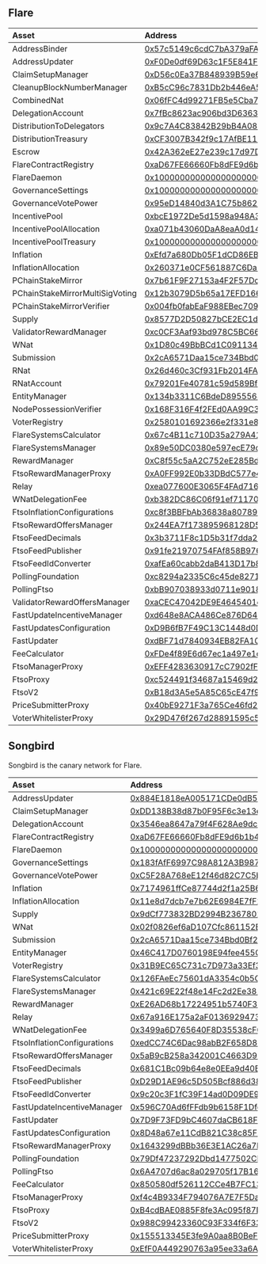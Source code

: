 ## Flare

| Asset                           | Address                                                                                                                                                 |
| :------------------------------ | :------------------------------------------------------------------------------------------------------------------------------------------------------ |
| AddressBinder                   | [0x57c5149c6cdC7bA379aFAe28e6497Ae26c252738](https://flare-explorer.flare.network/address/0x57c5149c6cdC7bA379aFAe28e6497Ae26c252738?tab=contract_code) |
| AddressUpdater                  | [0xF0De0df69D63c1F5E841F4964550C3DABAd6d24e](https://flare-explorer.flare.network/address/0xF0De0df69D63c1F5E841F4964550C3DABAd6d24e?tab=contract_code) |
| ClaimSetupManager               | [0xD56c0Ea37B848939B59e6F5Cda119b3fA473b5eB](https://flare-explorer.flare.network/address/0xD56c0Ea37B848939B59e6F5Cda119b3fA473b5eB?tab=contract_code) |
| CleanupBlockNumberManager       | [0xB5cC96c7831Db2b446eA5BD1b006020DD32B6d3a](https://flare-explorer.flare.network/address/0xB5cC96c7831Db2b446eA5BD1b006020DD32B6d3a?tab=contract_code) |
| CombinedNat                     | [0x06fFC4d99271FB5e5Cba7140173DAe975e835CDC](https://flare-explorer.flare.network/address/0x06fFC4d99271FB5e5Cba7140173DAe975e835CDC?tab=contract_code) |
| DelegationAccount               | [0x7fBc8623ac906bd3D636389b6D577E95B7D21Ef5](https://flare-explorer.flare.network/address/0x7fBc8623ac906bd3D636389b6D577E95B7D21Ef5?tab=contract_code) |
| DistributionToDelegators        | [0x9c7A4C83842B29bB4A082b0E689CB9474BD938d0](https://flare-explorer.flare.network/address/0x9c7A4C83842B29bB4A082b0E689CB9474BD938d0?tab=contract_code) |
| DistributionTreasury            | [0xCF3007B342f9c17AfBE11BF3fbA278517B44C303](https://flare-explorer.flare.network/address/0xCF3007B342f9c17AfBE11BF3fbA278517B44C303?tab=contract_code) |
| Escrow                          | [0x42A362eE27e239c17d97DA5765D052779AcfDC94](https://flare-explorer.flare.network/address/0x42A362eE27e239c17d97DA5765D052779AcfDC94?tab=contract_code) |
| FlareContractRegistry           | [0xaD67FE66660Fb8dFE9d6b1b4240d8650e30F6019](https://flare-explorer.flare.network/address/0xaD67FE66660Fb8dFE9d6b1b4240d8650e30F6019?tab=contract_code) |
| FlareDaemon                     | [0x1000000000000000000000000000000000000002](https://flare-explorer.flare.network/address/0x1000000000000000000000000000000000000002?tab=contract_code) |
| GovernanceSettings              | [0x1000000000000000000000000000000000000007](https://flare-explorer.flare.network/address/0x1000000000000000000000000000000000000007?tab=contract_code) |
| GovernanceVotePower             | [0x95eD14840d3A1C75b8629Ae5599fe55270C51e04](https://flare-explorer.flare.network/address/0x95eD14840d3A1C75b8629Ae5599fe55270C51e04?tab=contract_code) |
| IncentivePool                   | [0xbcE1972De5d1598a948A36186eCeBFD4690F3a5C](https://flare-explorer.flare.network/address/0xbcE1972De5d1598a948A36186eCeBFD4690F3a5C?tab=contract_code) |
| IncentivePoolAllocation         | [0xa071b43060DaA8eaA0d14DBE5Ea03ed18c9ed1d6](https://flare-explorer.flare.network/address/0xa071b43060DaA8eaA0d14DBE5Ea03ed18c9ed1d6?tab=contract_code) |
| IncentivePoolTreasury           | [0x1000000000000000000000000000000000000005](https://flare-explorer.flare.network/address/0x1000000000000000000000000000000000000005?tab=contract_code) |
| Inflation                       | [0xEfd7a680Db05F1dCD86EB5a074897F502C8601A0](https://flare-explorer.flare.network/address/0xEfd7a680Db05F1dCD86EB5a074897F502C8601A0?tab=contract_code) |
| InflationAllocation             | [0x260371e0CF561887C6Da270CC3Be84C2FaB5444f](https://flare-explorer.flare.network/address/0x260371e0CF561887C6Da270CC3Be84C2FaB5444f?tab=contract_code) |
| PChainStakeMirror               | [0x7b61F9F27153a4F2F57Dc30bF08A8eb0cCB96C22](https://flare-explorer.flare.network/address/0x7b61F9F27153a4F2F57Dc30bF08A8eb0cCB96C22?tab=contract_code) |
| PChainStakeMirrorMultiSigVoting | [0x12b3079D5b65a17EFD1665d9731FB0Adb46F14e4](https://flare-explorer.flare.network/address/0x12b3079D5b65a17EFD1665d9731FB0Adb46F14e4?tab=contract_code) |
| PChainStakeMirrorVerifier       | [0x004fb0fabEaF988EBec7098872031175301246a2](https://flare-explorer.flare.network/address/0x004fb0fabEaF988EBec7098872031175301246a2?tab=contract_code) |
| Supply                          | [0x8577D2D50827bCE2EC1dc9Cf9F1199826781D5AF](https://flare-explorer.flare.network/address/0x8577D2D50827bCE2EC1dc9Cf9F1199826781D5AF?tab=contract_code) |
| ValidatorRewardManager          | [0xc0CF3Aaf93bd978C5BC662564Aa73E331f2eC0B5](https://flare-explorer.flare.network/address/0xc0CF3Aaf93bd978C5BC662564Aa73E331f2eC0B5?tab=contract_code) |
| WNat                            | [0x1D80c49BbBCd1C0911346656B529DF9E5c2F783d](https://flare-explorer.flare.network/address/0x1D80c49BbBCd1C0911346656B529DF9E5c2F783d?tab=contract_code) |
| Submission                      | [0x2cA6571Daa15ce734Bbd0Bf27D5C9D16787fc33f](https://flare-explorer.flare.network/address/0x2cA6571Daa15ce734Bbd0Bf27D5C9D16787fc33f?tab=contract_code) |
| RNat                            | [0x26d460c3Cf931Fb2014FA436a49e3Af08619810e](https://flare-explorer.flare.network/address/0x26d460c3Cf931Fb2014FA436a49e3Af08619810e?tab=contract_code) |
| RNatAccount                     | [0x79201Fe40781c59d589Bf0CAe55DB0CF082ea53d](https://flare-explorer.flare.network/address/0x79201Fe40781c59d589Bf0CAe55DB0CF082ea53d?tab=contract_code) |
| EntityManager                   | [0x134b3311C6BdeD895556807a30C7f047D99DfdC2](https://flare-explorer.flare.network/address/0x134b3311C6BdeD895556807a30C7f047D99DfdC2?tab=contract_code) |
| NodePossessionVerifier          | [0x168F316F4f2FEd0AA99C3c73456ed11ba2FF8cB0](https://flare-explorer.flare.network/address/0x168F316F4f2FEd0AA99C3c73456ed11ba2FF8cB0?tab=contract_code) |
| VoterRegistry                   | [0x2580101692366e2f331e891180d9ffdF861Fce83](https://flare-explorer.flare.network/address/0x2580101692366e2f331e891180d9ffdF861Fce83?tab=contract_code) |
| FlareSystemsCalculator          | [0x67c4B11c710D35a279A41cff5eb089Fe72748CF8](https://flare-explorer.flare.network/address/0x67c4B11c710D35a279A41cff5eb089Fe72748CF8?tab=contract_code) |
| FlareSystemsManager             | [0x89e50DC0380e597ecE79c8494bAAFD84537AD0D4](https://flare-explorer.flare.network/address/0x89e50DC0380e597ecE79c8494bAAFD84537AD0D4?tab=contract_code) |
| RewardManager                   | [0xC8f55c5aA2C752eE285Bd872855C749f4ee6239B](https://flare-explorer.flare.network/address/0xC8f55c5aA2C752eE285Bd872855C749f4ee6239B?tab=contract_code) |
| FtsoRewardManagerProxy          | [0xA0FF992E0b33DBdC577e488Dc917a042F7B42875](https://flare-explorer.flare.network/address/0xA0FF992E0b33DBdC577e488Dc917a042F7B42875?tab=contract_code) |
| Relay                           | [0xea077600E3065F4FAd7161a6D0977741f2618eec](https://flare-explorer.flare.network/address/0xea077600E3065F4FAd7161a6D0977741f2618eec?tab=contract_code) |
| WNatDelegationFee               | [0xb382DC86C06f91ef711703a582D08977b2601726](https://flare-explorer.flare.network/address/0xb382DC86C06f91ef711703a582D08977b2601726?tab=contract_code) |
| FtsoInflationConfigurations     | [0xc8f3BBFbAb36838a80789CF116B8cF827430E6c7](https://flare-explorer.flare.network/address/0xc8f3BBFbAb36838a80789CF116B8cF827430E6c7?tab=contract_code) |
| FtsoRewardOffersManager         | [0x244EA7f173895968128D5847Df2C75B1460ac685](https://flare-explorer.flare.network/address/0x244EA7f173895968128D5847Df2C75B1460ac685?tab=contract_code) |
| FtsoFeedDecimals                | [0x3b3711F8c1D5b31f7dda24c23D5f9A00d75cDcae](https://flare-explorer.flare.network/address/0x3b3711F8c1D5b31f7dda24c23D5f9A00d75cDcae?tab=contract_code) |
| FtsoFeedPublisher               | [0x91fe21970754FAf858B976DC93c3Aa2cE7848571](https://flare-explorer.flare.network/address/0x91fe21970754FAf858B976DC93c3Aa2cE7848571?tab=contract_code) |
| FtsoFeedIdConverter             | [0xafEa60cabb2daB413D17b85Db82cCf6EB06a0F66](https://flare-explorer.flare.network/address/0xafEa60cabb2daB413D17b85Db82cCf6EB06a0F66?tab=contract_code) |
| PollingFoundation               | [0xc8294a2335C6c45de827121090ce4Ba9977907D2](https://flare-explorer.flare.network/address/0xc8294a2335C6c45de827121090ce4Ba9977907D2?tab=contract_code) |
| PollingFtso                     | [0xbB907038933d0711e9018C9DC31121C146F2A5a0](https://flare-explorer.flare.network/address/0xbB907038933d0711e9018C9DC31121C146F2A5a0?tab=contract_code) |
| ValidatorRewardOffersManager    | [0xaCEC47042DE9E4645401e828f6b445605841Fd52](https://flare-explorer.flare.network/address/0xaCEC47042DE9E4645401e828f6b445605841Fd52?tab=contract_code) |
| FastUpdateIncentiveManager      | [0xd648e8ACA486Ce876D641A0F53ED1F2E9eF4885D](https://flare-explorer.flare.network/address/0xd648e8ACA486Ce876D641A0F53ED1F2E9eF4885D?tab=contract_code) |
| FastUpdatesConfiguration        | [0xD9B6fB7F49C13C1448d0DEF4E83aFECf8E8778C8](https://flare-explorer.flare.network/address/0xD9B6fB7F49C13C1448d0DEF4E83aFECf8E8778C8?tab=contract_code) |
| FastUpdater                     | [0xdBF71d7840934EB82FA10173103D4e9fd4054dd1](https://flare-explorer.flare.network/address/0xdBF71d7840934EB82FA10173103D4e9fd4054dd1?tab=contract_code) |
| FeeCalculator                   | [0xFDe4f89E6d67ec1a497e1c25944ba5D2d7a36bf3](https://flare-explorer.flare.network/address/0xFDe4f89E6d67ec1a497e1c25944ba5D2d7a36bf3?tab=contract_code) |
| FtsoManagerProxy                | [0xEFF4283630917cC7902fF14032527Ba46581Be14](https://flare-explorer.flare.network/address/0xEFF4283630917cC7902fF14032527Ba46581Be14?tab=contract_code) |
| FtsoProxy                       | [0xc524491f34687a15469d2b8158E94f6e2bCf9938](https://flare-explorer.flare.network/address/0xc524491f34687a15469d2b8158E94f6e2bCf9938?tab=contract_code) |
| FtsoV2                          | [0xB18d3A5e5A85C65cE47f977D7F486B79F99D3d32](https://flare-explorer.flare.network/address/0xB18d3A5e5A85C65cE47f977D7F486B79F99D3d32?tab=contract_code) |
| PriceSubmitterProxy             | [0x40bE9271F3a765Ce46fd2B6ddf19dCDf29948548](https://flare-explorer.flare.network/address/0x40bE9271F3a765Ce46fd2B6ddf19dCDf29948548?tab=contract_code) |
| VoterWhitelisterProxy           | [0x29D476f267d28891595c546adaaf5b85E8F0BfBe](https://flare-explorer.flare.network/address/0x29D476f267d28891595c546adaaf5b85E8F0BfBe?tab=contract_code) |



## Songbird
Songbird is the canary network for Flare.

| Asset                       | Address                                                                                                                                                    |
| :-------------------------- | :--------------------------------------------------------------------------------------------------------------------------------------------------------- |
| AddressUpdater              | [0x884E1818eA005171CDe0dB5b83E9734454e0Ed6D](https://songbird-explorer.flare.network/address/0x884E1818eA005171CDe0dB5b83E9734454e0Ed6D?tab=contract_code) |
| ClaimSetupManager           | [0xDD138B38d87b0F95F6c3e13e78FFDF2588F1732d](https://songbird-explorer.flare.network/address/0xDD138B38d87b0F95F6c3e13e78FFDF2588F1732d?tab=contract_code) |
| DelegationAccount           | [0x3546ea8647a79f4F628Ae9dc68e5eADd3DacC39B](https://songbird-explorer.flare.network/address/0x3546ea8647a79f4F628Ae9dc68e5eADd3DacC39B?tab=contract_code) |
| FlareContractRegistry       | [0xaD67FE66660Fb8dFE9d6b1b4240d8650e30F6019](https://songbird-explorer.flare.network/address/0xaD67FE66660Fb8dFE9d6b1b4240d8650e30F6019?tab=contract_code) |
| FlareDaemon                 | [0x1000000000000000000000000000000000000002](https://songbird-explorer.flare.network/address/0x1000000000000000000000000000000000000002?tab=contract_code) |
| GovernanceSettings          | [0x183fAfF6997C98A812A3B98748Fc80241D08f312](https://songbird-explorer.flare.network/address/0x183fAfF6997C98A812A3B98748Fc80241D08f312?tab=contract_code) |
| GovernanceVotePower         | [0xC5F28A768eE12f46d82C7C5b3D94C97Da498157C](https://songbird-explorer.flare.network/address/0xC5F28A768eE12f46d82C7C5b3D94C97Da498157C?tab=contract_code) |
| Inflation                   | [0x7174961ffCe87744d2f1a25B6d75Cf780Ec6Fd65](https://songbird-explorer.flare.network/address/0x7174961ffCe87744d2f1a25B6d75Cf780Ec6Fd65?tab=contract_code) |
| InflationAllocation         | [0x11e8d7dcb7e7b62E6984E7fF29C736A8fA857c11](https://songbird-explorer.flare.network/address/0x11e8d7dcb7e7b62E6984E7fF29C736A8fA857c11?tab=contract_code) |
| Supply                      | [0x9dCf773832BD2994B2367801BFbd3969630b1781](https://songbird-explorer.flare.network/address/0x9dCf773832BD2994B2367801BFbd3969630b1781?tab=contract_code) |
| WNat                        | [0x02f0826ef6aD107Cfc861152B32B52fD11BaB9ED](https://songbird-explorer.flare.network/address/0x02f0826ef6aD107Cfc861152B32B52fD11BaB9ED?tab=contract_code) |
| Submission                  | [0x2cA6571Daa15ce734Bbd0Bf27D5C9D16787fc33f](https://songbird-explorer.flare.network/address/0x2cA6571Daa15ce734Bbd0Bf27D5C9D16787fc33f?tab=contract_code) |
| EntityManager               | [0x46C417D0760198E94fee455CE0e223262a3D0049](https://songbird-explorer.flare.network/address/0x46C417D0760198E94fee455CE0e223262a3D0049?tab=contract_code) |
| VoterRegistry               | [0x31B9EC65C731c7D973a33Ef3FC83B653f540dC8D](https://songbird-explorer.flare.network/address/0x31B9EC65C731c7D973a33Ef3FC83B653f540dC8D?tab=contract_code) |
| FlareSystemsCalculator      | [0x126FAeEc75601dA3354c0b5Cc0b60C85fCbC3A5e](https://songbird-explorer.flare.network/address/0x126FAeEc75601dA3354c0b5Cc0b60C85fCbC3A5e?tab=contract_code) |
| FlareSystemsManager         | [0x421c69E22f48e14Fc2d2Ee3812c59bfb81c38516](https://songbird-explorer.flare.network/address/0x421c69E22f48e14Fc2d2Ee3812c59bfb81c38516?tab=contract_code) |
| RewardManager               | [0xE26AD68b17224951b5740F33926Cc438764eB9a7](https://songbird-explorer.flare.network/address/0xE26AD68b17224951b5740F33926Cc438764eB9a7?tab=contract_code) |
| Relay                       | [0x67a916E175a2aF01369294739AA60dDdE1Fad189](https://songbird-explorer.flare.network/address/0x67a916E175a2aF01369294739AA60dDdE1Fad189?tab=contract_code) |
| WNatDelegationFee           | [0x3499a6D765640F8D35538cF0a292BcA38504353C](https://songbird-explorer.flare.network/address/0x3499a6D765640F8D35538cF0a292BcA38504353C?tab=contract_code) |
| FtsoInflationConfigurations | [0xedCC74C6Dac98abB2F658D8cF6112D6B53B0E78D](https://songbird-explorer.flare.network/address/0xedCC74C6Dac98abB2F658D8cF6112D6B53B0E78D?tab=contract_code) |
| FtsoRewardOffersManager     | [0x5aB9cB258a342001C4663D9526A1c54cCcF8C545](https://songbird-explorer.flare.network/address/0x5aB9cB258a342001C4663D9526A1c54cCcF8C545?tab=contract_code) |
| FtsoFeedDecimals            | [0x681C1Bc09b64e8e0EEa9d40E480B08Ab6c3FeCE3](https://songbird-explorer.flare.network/address/0x681C1Bc09b64e8e0EEa9d40E480B08Ab6c3FeCE3?tab=contract_code) |
| FtsoFeedPublisher           | [0xD29D1AE96c5D505Bcf886d38C9DC0358b326E458](https://songbird-explorer.flare.network/address/0xD29D1AE96c5D505Bcf886d38C9DC0358b326E458?tab=contract_code) |
| FtsoFeedIdConverter         | [0x9c20c3F1fC39F14ad0D09DE91B74a16c12a36C61](https://songbird-explorer.flare.network/address/0x9c20c3F1fC39F14ad0D09DE91B74a16c12a36C61?tab=contract_code) |
| FastUpdateIncentiveManager  | [0x596C70Ad6fFFdb9b6158F1Dfd0bc32cc72B82006](https://songbird-explorer.flare.network/address/0x596C70Ad6fFFdb9b6158F1Dfd0bc32cc72B82006?tab=contract_code) |
| FastUpdater                 | [0x7D9F73FD9bC4607daCB618FF895585f98BFDD06B](https://songbird-explorer.flare.network/address/0x7D9F73FD9bC4607daCB618FF895585f98BFDD06B?tab=contract_code) |
| FastUpdatesConfiguration    | [0x8D48a67e11CdB821C38c85FB92bcB3A1865aCEdF](https://songbird-explorer.flare.network/address/0x8D48a67e11CdB821C38c85FB92bcB3A1865aCEdF?tab=contract_code) |
| FtsoRewardManagerProxy      | [0x1643299dBBb36E3E1AC26a7FeBC3F97382bDCfa5](https://songbird-explorer.flare.network/address/0x1643299dBBb36E3E1AC26a7FeBC3F97382bDCfa5?tab=contract_code) |
| PollingFoundation           | [0x79Df47237292Dbd1477502CFF3F61cD535B0FAce](https://songbird-explorer.flare.network/address/0x79Df47237292Dbd1477502CFF3F61cD535B0FAce?tab=contract_code) |
| PollingFtso                 | [0x6A4707d6ac8a029705f17B1653AFC3c2D9933E1e](https://songbird-explorer.flare.network/address/0x6A4707d6ac8a029705f17B1653AFC3c2D9933E1e?tab=contract_code) |
| FeeCalculator               | [0x850580df526112CCe4B7FC135919BaE3a923b845](https://songbird-explorer.flare.network/address/0x850580df526112CCe4B7FC135919BaE3a923b845?tab=contract_code) |
| FtsoManagerProxy            | [0xf4c4B9334F794076A7E7F5Da50da3990Ac8236c9](https://songbird-explorer.flare.network/address/0xf4c4B9334F794076A7E7F5Da50da3990Ac8236c9?tab=contract_code) |
| FtsoProxy                   | [0xB4cdBAE0885F8fe3Ac095f87D535928FcaBd3834](https://songbird-explorer.flare.network/address/0xB4cdBAE0885F8fe3Ac095f87D535928FcaBd3834?tab=contract_code) |
| FtsoV2                      | [0x988C99423360C93F334f6F331Aa8A55cfFEd34B5](https://songbird-explorer.flare.network/address/0x988C99423360C93F334f6F331Aa8A55cfFEd34B5?tab=contract_code) |
| PriceSubmitterProxy         | [0x155513345E3fe9A0aa8B0BeF156b1576C39f0f3C](https://songbird-explorer.flare.network/address/0x155513345E3fe9A0aa8B0BeF156b1576C39f0f3C?tab=contract_code) |
| VoterWhitelisterProxy       | [0xEfF0A449290763a95ee33a6A108F5B0b1Ea06bE9](https://songbird-explorer.flare.network/address/0xEfF0A449290763a95ee33a6A108F5B0b1Ea06bE9?tab=contract_code) |
